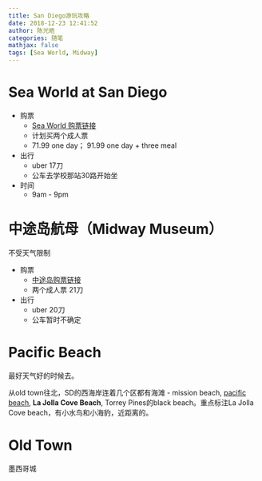 ```yaml
---
title: San Diego游玩攻略
date: 2018-12-23 12:41:52
author: 陈光皓
categories: 随笔
mathjax: false
tags: [Sea World, Midway]
---
```


# Sea World at San Diego
<!--more-->
+ 购票
  + [Sea World 购票链接](https://seaworld.com/san-diego/tickets/single-park-tickets/)
  + 计划买两个成人票
  + 71.99 one day； 91.99 one day + three meal
+ 出行
  + uber 17刀
  + 公车去学校那站30路开始坐
+ 时间
  + 9am - 9pm

# 中途岛航母（Midway Museum）

不受天气限制

+ 购票
  + [中途岛购票链接](https://www.midway.org/visit/buy-tickets/)
  + 两个成人票 21刀
+ 出行
  + uber 20刀
  + 公车暂时不确定

# Pacific Beach

最好天气好的时候去。

从old town往北，SD的西海岸连着几个区都有海滩 - mission beach, [pacific beach](http://www.mafengwo.cn/poi/6378886.html), **La Jolla Cove Beach**, Torrey Pines的black beach。重点标注La Jolla Cove beach，有小水鸟和小海豹，近距离的。

# Old Town

墨西哥城





